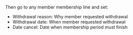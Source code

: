 Then go to any member membership line and set:

- Withdrawal reason: Why member requested withdrawal
- Withdrawal date: When member requested withdrawal
- Date cancel: Date when membership period must finish
